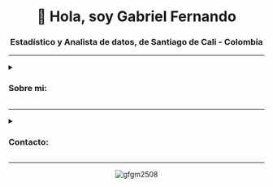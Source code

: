 <h1 align="center">👋 Hola, soy Gabriel Fernando</h1>
<h3 align="center">Estadístico y Analista de datos, de Santiago de Cali - Colombia</h3>

<hr />
<details>
  <summary><h3> Sobre mi: </h3></summary>
    <br />
    Soy profesional de Estadística de la Universidad del Valle con estudios en ciencia de datos. Tengo más de 20 años de experiencia en el campo del análisis de datos, en diversos sectores de la economía, como el de salud y consumo masivo, tanto en lo público como en lo privado, asumiendo roles desde analista de datos hasta jefe de oficina o equipo de trabajo.
    <br />    
    Actualmente desempeño el cargo de profesional en estadística del área Sistema de Indicadores Sociales, SIS, perteneciente a la Subdirección Integral de Desarrollo del Departamento Administrativo de Planeación Distrital.
    <br />    
    Adicionalmente, he colaborado en carácter de analista de datos independiente con varios estudios de mercado de firmas prestantes como FANALCA, MindLab y Sfera, es los que logré realizar estudios descriptivos hasta llegar a implementar algunos modelos de machine learning, como árboles de decisión.
    <br />    
    Tengo conocmiento en diversos aplicativos necesarios para el procesamiento y análisis de datos, como: Excel, IBM SPSS, Python, además de MySQL.
    <br />    
</details>

<hr />
<details>
  <summary><h3> Contacto: </h3></summary>
  <div align="left">
    <a href="https://www.linkedin.com/in/gabriel-fernando-guti%C3%A9rrez-medina-b1901344/">
      <img src="https://github.com/MikeCodesDotNET/ColoredBadges/raw/master/svg/social/linkedin.svg" alt="linkedin" style="max-width: 100%;">
    </a>
  </div>
</details>

<hr />
<p align="center"> <img src="https://komarev.com/ghpvc/?username=gfgm2508&label=Profile%20views&color=0e75b6&style=flat" alt="gfgm2508" /> </p>

<!-- 
**gfgm2508/gfgm2508** is a ✨ _special_ ✨ repository because its `README.md` (this file) appears on your GitHub profile. 
-->

